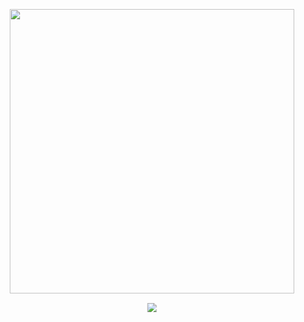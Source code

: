 <p align="center">
  <img src="https://github.com/user-attachments/assets/d487d80a-4080-4e6e-87ca-54de3bb57a8a" width="500">
  <br><br>
  <img src="https://github-readme-stats.vercel.app/api/top-langs/?username=Hersh3pp0ton&layout=compact&theme=dark">
</p>
